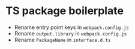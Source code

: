 # TS package boilerplate

- Rename entry point keys in `webpack.config.js`
- Rename `output.library` in `webpack.config.js`
- Rename `PackageName` in `interface.d.ts`